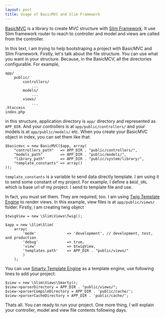 ```yaml
---
layout: post
title: Usage of BasicMVC and Slim Framework
---
```


[BasicMVC](https://github.com/hkulekci/basicmvc) is a library to create MVC structure with [Slim Framework](http://slimframework.com/). It use Slim framework router to reach to controller and model and views are called from the controller. 

In this text, i am trying to help bootstraping a project with BasicMVC and Slim Framework. Firstly, let's talk about the file structure. You can use what you want in your structure. Because, in the BasicMCV, all the directories configurable. For example,

    app/
        public/
            controllers/
                ...
            models/
                ...
            views/
                ...
    .htaccess
    index.php
    
in this structure, application directory is `app/` directory and represented as `APP_DIR`. And your controllers is at `app/public/controllers/` and your models is at `app/public/models/` etc. When you create your BasicMVC object in index, you can set them like that: 

    $basicmvc = new BasicMVC($app, array(
        "controllers_path"   => APP_DIR . "public/controllers/",
        "models_path"        => APP_DIR . "public/models/",
        "library_path"       => APP_DIR . "public/system/library/",
        "template_constants" => array()
    ));

`template_constants` is a variable to send data directly template. I am using it to send some constant of my project. For example, I define a `BASE_URL` which is base url of my project. I send to template file and use.

In fact, you must set them. They are required, too. I am using [Twig Template Engine](http://twig.sensiolabs.org/) to render views. In this example, view files is at `app/public/views/` folder. Firstly, i am creating twig object 

    $twigView = new \Slim\Views\Twig();

    $app = new \Slim\Slim(
        array(
            'mode'              => 'development', // development, test, and production
            'debug'             => true,
            'view'              => $twigView,
            'templates.path'    => APP_DIR . "public/views/"
            )
        );
        
You can use [Smarty Template Engine](http://www.smarty.net/) as a template engine, use following lines to add your project:

    $view = new \Slim\Views\Smarty();
    $view->parserDirectory = APP_DIR . "public/views/";
    $view->parserCompileDirectory = APP_DIR . 'public/cache/';
    $view->parserCacheDirectory = APP_DIR . 'public/cache/';

Thats all. You can ready to run your project. One more thing, I will explain your controller, model and view file contents following days. 
